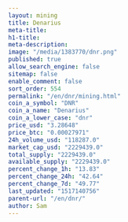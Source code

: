 ```yaml
---
layout: mining
title: Denarius
meta-title: 
h1-title: 
meta-description: 
image: "/media/1383770/dnr.png"
published: true
allow_search_engine: false
sitemap: false
enable_comment: false
sort_order: 554
permalink: "/en/dnr/mining.html"
coin_a_symbol: "DNR"
coin_a_name: "Denarius"
coin_a_lower_case: "dnr"
price_usd: "3.28648"
price_btc: "0.00027971"
24h_volume_usd: "118287.0"
market_cap_usd: "2229439.0"
total_supply: "2229439.0"
available_supply: "2229439.0"
percent_change_1h: "13.83"
percent_change_24h: "42.64"
percent_change_7d: "49.77"
last_updated: "1517140756"
parent-url: "/en/dnr/"
author: Sam
---
```


